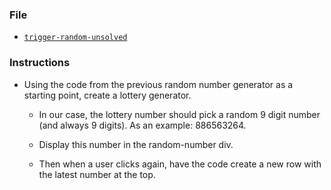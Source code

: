 ### File

* [`trigger-random-unsolved`](../7-TriggerRandom/Unsolved/trigger-random-unsolved.html)

### Instructions

* Using the code from the previous random number generator as a starting point, create a lottery generator.

  * In our case, the lottery number should pick a random 9 digit number (and always 9 digits). As an example: 886563264.

  * Display this number in the random-number div.

  * Then when a user clicks again, have the code create a new row with the latest number at the top.
